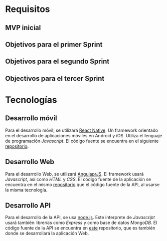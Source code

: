 # Requisitos

## MVP inicial

## Objetivos para el primer Sprint

## Objetivos para el segundo Sprint

## Objectivos para el tercer Sprint

# Tecnologías

## Desarrollo móvil
Para el desarrollo móvil, se utilizará [React Native](http://facebook.github.io/react-native/). Un framework orientado en el desarrollo de aplicaciones móviles en Android y iOS. Utiliza el lenguaje de programación *Javascript*. El código fuente se encuentra en el siguiente [repositorio](https://github.com/alexgs922/adrenalive-app).

## Desarrollo Web
Para el desarrollo Web, se utilizará [AngulaprJS](https://angularjs.org/). El framework usará *Javascript*, así como *HTML* y *CSS*. El código fuente de la aplicación se encuentra en el mismo [repositorio](https://github.com/alexgs922/adrenalive-api) que el código fuente de la API, al usarse la misma tecnología.

## Desarrollo API
Para el desarrollo de la API, se usa [node.js](https://nodejs.org/en/). Este interprete de *Javascript* usará también librerías como *Express* y como base de datos *MongoDB*. El código fuente de la API se encuentra en [este](https://github.com/alexgs922/adrenalive-api) repositorio, que es también donde se desarrollará la aplicación Web. 

